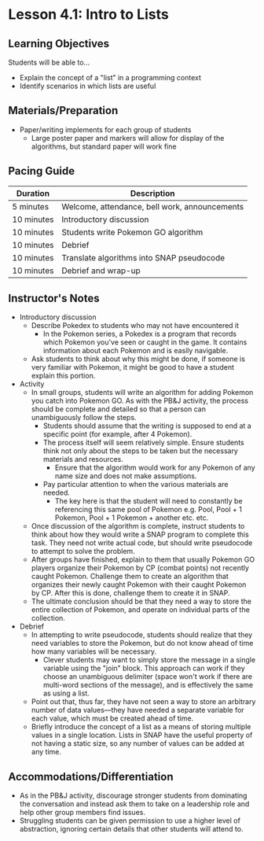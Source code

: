 # Lesson 4.1: Intro to Lists

## Learning Objectives

Students will be able to...

-   Explain the concept of a "list" in a programming context
-   Identify scenarios in which lists are useful

## Materials/Preparation

-   Paper/writing implements for each group of students
    -   Large poster paper and markers will allow for display of the algorithms, but standard paper will work fine 

## Pacing Guide

| Duration   | Description                                   |
| ---------- | --------------------------------------------- |
| 5 minutes  | Welcome, attendance, bell work, announcements |
| 10 minutes | Introductory discussion                       |
| 10 minutes | Students write Pokemon GO algorithm           |
| 10 minutes | Debrief                                       |
| 10 minutes | Translate algorithms into SNAP pseudocode     |
| 10 minutes | Debrief and wrap-up                           |

## Instructor's Notes

-   Introductory discussion
    -   Describe Pokedex to students who may not have encountered it
        -   In the Pokemon series, a Pokedex is a program that records which Pokemon you've seen or caught in the game. It contains information about each Pokemon and is easily navigable.
    -   Ask students to think about why this might be done, if someone is very familiar with Pokemon, it might be good to have a student explain this portion.
-   Activity
    -   In small groups, students will write an algorithm for adding Pokemon you catch into Pokemon GO. As with the PB&J activity, the process should be complete and detailed so that a person can unambiguously follow the steps.
        -   Students should assume that the writing is supposed to end at a specific point (for example, after 4 Pokemon). 
        -   The process itself will seem relatively simple.  Ensure students think not only about the steps to be taken but the necessary materials and resources.
            -   Ensure that the algorithm would work for any Pokemon of any name size and does not make assumptions.
        -   Pay particular attention to when the various materials are needed.
            -   The key here is that the student will need to constantly be referencing this same pool of Pokemon e.g. Pool, Pool + 1 Pokemon, Pool + 1 Pokemon + another etc. etc.
    -   Once discussion of the algorithm is complete, instruct students to think about how they would write a SNAP program to complete this task.  They need not write actual code, but should write pseudocode to attempt to solve the problem.  
    -   After groups have finished, explain to them that usually Pokemon GO players organize their Pokemon by CP (combat points) not recently caught Pokemon. Challenge them to create an algorithm that organizes their newly caught Pokemon with their caught Pokemon by CP. After this is done, challenge them to create it in SNAP.
    -   The ultimate conclusion should be that they need a way to store the entire collection of Pokemon, and operate on individual parts of the collection.
-   Debrief
    -   In attempting to write pseudocode, students should realize that they need variables to store the Pokemon, but do not know ahead of time how many variables will be necessary.
        -   Clever students may want to simply store the message in a single variable using the "join" block.  This approach can work if they choose an unambiguous delimiter (space won't work if there are multi-word sections of the message), and is effectively the same as using a list.
    -   Point out that, thus far, they have not seen a way to store an arbitrary number of data values—they have needed a separate variable for each value, which must be created ahead of time.
    -   Briefly introduce the concept of a list as a means of storing multiple values in a single location.  Lists in SNAP have the useful property of not having a static size, so any number of values can be added at any time.

## Accommodations/Differentiation

-   As in the PB&J activity, discourage stronger students from dominating the conversation and instead ask them to take on a leadership role and help other group members find issues.
-   Struggling students can be given permission to use a higher level of abstraction, ignoring certain details that other students will attend to.
